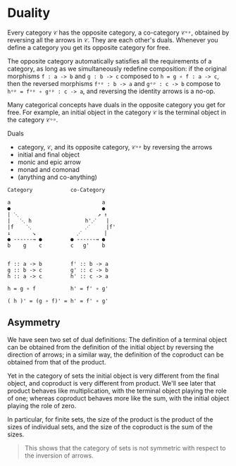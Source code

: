 # Duality

Every category `𝒞` has the opposite category, a co-category `𝒞ᵒᵖ`, obtained by reversing all the arrows in `𝒞`. They are each other's duals. Whenever you define a category you get its opposite category for free.

The opposite category automatically satisfies all the requirements of a category, as long as we simultaneously redefine composition: 
if the original morphisms 
`f : a -> b` and `g : b -> c` composed to `h = g ∘ f : a -> c`, 
then the reversed morphisms 
`fᵒᵖ : b -> a` and `gᵒᵖ : c -> b` compose to `hᵒᵖ = fᵒᵖ ∘ gᵒᵖ : c -> a`, 
and reversing the identity arrows is a no-op.

Many categorical concepts have duals in the opposite category you get for free. For example, an initial object in the category `𝒞` is the terminal object in the category `𝒞ᵒᵖ`.

Duals
- category, `𝒞`, and its opposite category, `𝒞ᵒᵖ` by reversing the arrows
- initial and final object
- monic and epic arrow
- monad and comonad
- (anything and co-anything)



```
Category            co-Category

a                             a
●                             ●
| ⋱                         ↗ ↑
|   ⋱ h                 h'⋰   |
|f    ⋱                 ⋰     |f'
↓       ↘             ⋰       |
● ------→ ●         ● ------→ ●
b    g    c         c   g'    b


f :: a -> b         f' :: b -> a
g :: b -> c         g' :: c -> b
h :: a -> c         h' :: c -> a

h = g ∘ f           h' = f' ∘ g'

( h )' = (g ∘ f)' = h' = f' ∘ g'
```

## Asymmetry

We have seen two set of dual definitions: The definition of a terminal object can be obtained from the definition of the initial object by reversing the direction of arrows; in a similar way, the definition of the coproduct can be obtained from that of the product.

Yet in the category of sets the initial object is very different from the final object, and coproduct is very different from product. We'll see later that product behaves like multiplication, with the terminal object playing the role of one; whereas coproduct behaves more like the sum, with the initial object playing the role of zero.

In particular, for finite sets, the size of the product is the product of the sizes of individual sets, and the size of the coproduct is the sum of the sizes.

> This shows that the category of sets is not symmetric with respect to the inversion of arrows.
